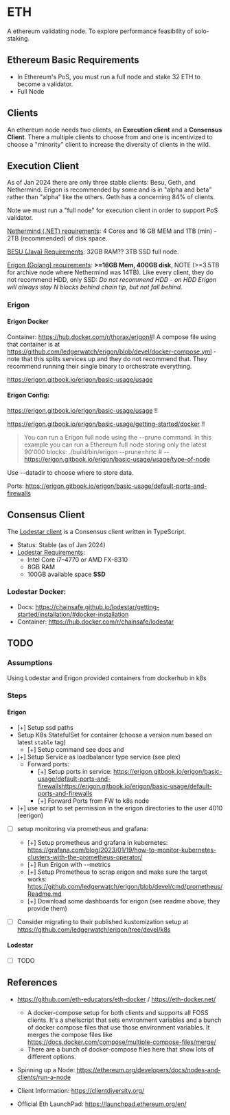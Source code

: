# ETH

A ethereum validating node. To explore performance feasibility of solo-staking.

## Ethereum Basic Requirements

- In Ethereum's PoS, you must run a full node and stake 32 ETH to become a validator.
- Full Node

## Clients

An ethereum node needs two clients, an **Execution client** and a **Consensus Client**. There a multiple clients to choose from and one is incentivized to choose a "minority" client to increase the diversity of clients in the wild.

## Execution Client

As of Jan 2024 there are only three stable clients: Besu, Geth, and Nethermind. Erigon is recommended by some and is in "alpha and beta" rather than "alpha" like the others. Geth has a concerning 84% of clients.

Note we must run a "full node" for execution client in order to support PoS validator.

[Nethermind (.NET) requirements](https://docs.nethermind.io/get-started/system-requirements): 4 Cores and 16 GB MEM and 1TB (min) - 2TB (recommended) of disk space.

[BESU (Java) Requirements](https://besu.hyperledger.org/public-networks/get-started/system-requirements): 32GB RAM?? 3TB SSD full node.

[Erigon (Golang) requirements](https://github.com/ledgerwatch/erigon#system-requirements): **>=16GB Mem, 400GB disk**, NOTE (>=3.5TB for archive node where Nethermind was 14TB). Like every client, they do not recommend HDD, only SSD: _Do not recommend HDD - on HDD Erigon will always stay N blocks behind chain tip, but not fall behind._

### Erigon

#### Erigon Docker

Container: https://hub.docker.com/r/thorax/erigon#!
A compose file using that container is at https://github.com/ledgerwatch/erigon/blob/devel/docker-compose.yml - note that this splits services up and they do not recommend that. They recommend running their single binary to orchestrate everything.

https://erigon.gitbook.io/erigon/basic-usage/usage

#### Erigon Config:

https://erigon.gitbook.io/erigon/basic-usage/usage !!

https://erigon.gitbook.io/erigon/basic-usage/getting-started/docker !!

> You can run a Erigon full node using the --prune command. In this example you can run a Ethereum full node storing only the latest 90'000 blocks:
> ./build/bin/erigon --prune=hrtc # --https://erigon.gitbook.io/erigon/basic-usage/usage/type-of-node

Use --datadir to choose where to store data.

Ports: https://erigon.gitbook.io/erigon/basic-usage/default-ports-and-firewalls

## Consensus Client

The [Lodestar client](https://lodestar.chainsafe.io/) is a Consensus client written in TypeScript.

- Status: Stable (as of Jan 2024)
- [Lodestar Requirements](https://chainsafe.github.io/lodestar/#specifications):
  - Intel Core i7–4770 or AMD FX-8310
  - 8GB RAM
  - 100GB available space **SSD**

### Lodestar Docker:

- Docs: https://chainsafe.github.io/lodestar/getting-started/installation/#docker-installation
- Container: https://hub.docker.com/r/chainsafe/lodestar

## TODO

### Assumptions

Using Lodestar and Erigon provided containers from dockerhub in k8s

### Steps

#### Erigon

- [+] Setup ssd paths
- Setup K8s StatefulSet for container (choose a version num based on latest `stable` tag)
  - [+] Setup command see docs and
- [+] Setup Service as loadbalancer type service (see plex)
  - Forward ports:
    - [+] Setup ports in service: https://erigon.gitbook.io/erigon/basic-usage/default-ports-and-firewallshttps://erigon.gitbook.io/erigon/basic-usage/default-ports-and-firewalls
    - [+] Forward Ports from FW to k8s node
- [+] use script to set permission in the erigon directories to the user 4010 (eerigon)
- [ ] setup monitoring via prometheus and grafana:

  - [+] Setup prometheus and grafana in kubernetes: https://grafana.com/blog/2023/01/19/how-to-monitor-kubernetes-clusters-with-the-prometheus-operator/
  - [+] Run Erigon with --metrics
  - [+] Setup Prometheus to scrap erigon and make sure the target works: https://github.com/ledgerwatch/erigon/blob/devel/cmd/prometheus/Readme.md
  - [+] Download some dashboards for erigon (see readme above, they provide them)

- [ ] Consider migrating to their published kustomization setup at https://github.com/ledgerwatch/erigon/tree/devel/k8s

#### Lodestar

- [ ] TODO

## References

- https://github.com/eth-educators/eth-docker / https://eth-docker.net/

  - A docker-compose setup for both clients and supports all FOSS clients.
    It's a shellscript that sets environment variables and a bunch of docker compose files that use those environment variables. It merges the compose files like https://docs.docker.com/compose/multiple-compose-files/merge/
  - There are a bunch of docker-compose files here that show lots of different options.

- Spinning up a Node: https://ethereum.org/developers/docs/nodes-and-clients/run-a-node

- Client Information: https://clientdiversity.org/

- Official Eth LaunchPad: https://launchpad.ethereum.org/en/

